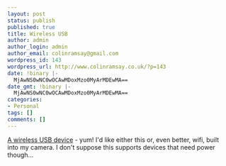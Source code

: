 ```yaml
---
layout: post
status: publish
published: true
title: Wireless USB
author: admin
author_login: admin
author_email: colinramsay@gmail.com
wordpress_id: 143
wordpress_url: http://www.colinramsay.co.uk/?p=143
date: !binary |-
  MjAwNS0wNC0wOCAwMDoxMzo0MyArMDEwMA==
date_gmt: !binary |-
  MjAwNS0wNC0wOCAwMDoxMzo0MyArMDEwMA==
categories:
- Personal
tags: []
comments: []
---
```

<p><a href="http://www.gizmodo.com/gadgets/peripherals/idf-2005-wireless-usb-demo-038936.php">A wireless USB device</a> - yum! I'd like either this or, even better, wifi, built into my camera. I don't suppose this supports devices that need power though...</p>
